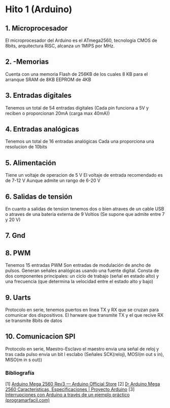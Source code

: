 # Hito 1 (Arduino)
## 1. Microprocesador
El microprocesador del Arduino es el ATmega2560, tecnología CMOS de 8bits, arquitectura RISC, alcanza un 1MIPS por MHz.
## 2. -Memorias
Cuenta con una memoria Flash de 256KB de los cuales 8 KB para el arranque
SRAM de 8KB
EEPROM de 4KB
## 3. Entradas digitales
Tenemos un total de 54 entradas digitales
(Cada pin funciona a 5V y reciben o proporcionan 20mA (carga max 40mA))
## 4. Entradas analógicas
Tenemos un total de 16 entradas analógicas 
Cada una proporciona una resolucion de 10bits
## 5. Alimentación
Tiene un voltaje de operacion de 5 V
El voltaje de entrada recomendado es de 7-12 V
Aunque admite un rango de 6-20 V
## 6. Salidas de tensión
En cuanto a salidas de tension tenemos dos o bien atraves de un cable USB o atraves de una bateria externa de 9 Voltios (Se supone que admite entre 7 y 20 V)
## 7. Gnd
## 8. PWM
Tenemos 15 entradas PWM 
Son entradas de modulación de ancho de pulsos. Generan señales analógicas usando una fuente digital. Consta de dos componentes principales: un ciclo de trabajo (señal en estado alto) y una frecuencia 
(que determina la velocidad entre el estado alto y bajo)
## 9. Uarts
Protocolo en serie, tenemos puertos en linea TX y RX que se cruzan para comunicar dos dispositivos. El harware que transmite TX y el que recive RX se transmite 8bits de datos
## 10. Comunicacion SPI
Protocolo en serie, Maestro-Esclavo el maestro envia una señal de reloj y tras cada pulso envia un bit l esclabo
(Señales SCK(reloj), MOSI(m out s in), MISO(m in s out))
### Bibliografía
[1] [Arduino Mega 2560 Rev3 — Arduino Official Store](https://store.arduino.cc/products/arduino-mega-2560-rev3)
[2] [▷ Arduino Mega 2560 Características, Especificaciones | Proyecto Arduino](https://proyectoarduino.com/arduino-mega-2560/)
[3] [Interrupciones con Arduino a través de un ejemplo práctico (programarfacil.com)](https://programarfacil.com/blog/arduino-blog/interrupciones-con-arduino-ejemplo-practico/)
